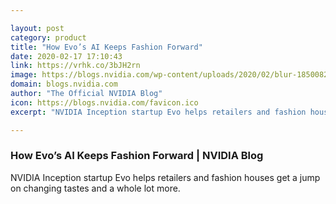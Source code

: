 ```yaml
---

layout: post
category: product
title: "How Evo’s AI Keeps Fashion Forward"
date: 2020-02-17 17:10:43
link: https://vrhk.co/3bJH2rn
image: https://blogs.nvidia.com/wp-content/uploads/2020/02/blur-1850082_1920.jpg
domain: blogs.nvidia.com
author: "The Official NVIDIA Blog"
icon: https://blogs.nvidia.com/favicon.ico
excerpt: "NVIDIA Inception startup Evo helps retailers and fashion houses get a jump on changing tastes and a whole lot more. "

---
```


### How Evo’s AI Keeps Fashion Forward | NVIDIA Blog

NVIDIA Inception startup Evo helps retailers and fashion houses get a jump on changing tastes and a whole lot more. 